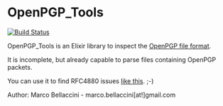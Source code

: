# OpenPGP_Tools
[![Build Status](https://travis-ci.org/marcobellaccini/openpgp_tools.svg?branch=master)](https://travis-ci.org/marcobellaccini/openpgp_tools)

OpenPGP_Tools is an Elixir library to inspect the
[OpenPGP file format](https://tools.ietf.org/html/rfc4880).

It is incomplete, but already capable to parse files containing OpenPGP packets.

You can use it to find RFC4880
issues [like this](https://www.rfc-editor.org/errata/eid5491). ;-)

Author: Marco Bellaccini - marco.bellaccini[at!]gmail.com

<!---
## Installation

If [available in Hex](https://hex.pm/docs/publish), the package can be installed
by adding `openpgp_tools` to your list of dependencies in `mix.exs`:

```elixir
def deps do
  [
    {:openpgp_tools, "~> 0.1.0"}
  ]
end
```

Documentation can be generated with [ExDoc](https://github.com/elixir-lang/ex_doc)
and published on [HexDocs](https://hexdocs.pm). Once published, the docs can
be found at [https://hexdocs.pm/openpgp_tools](https://hexdocs.pm/openpgp_tools).

-->
